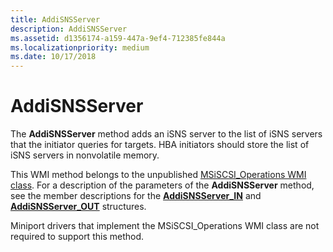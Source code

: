 ```yaml
---
title: AddiSNSServer
description: AddiSNSServer
ms.assetid: d1356174-a159-447a-9ef4-712385fe844a
ms.localizationpriority: medium
ms.date: 10/17/2018
---
```


# AddiSNSServer


The **AddiSNSServer** method adds an iSNS server to the list of iSNS servers that the initiator queries for targets. HBA initiators should store the list of iSNS servers in nonvolatile memory.

This WMI method belongs to the unpublished [MSiSCSI\_Operations WMI class](msiscsi-operations-wmi-class.md). For a description of the parameters of the **AddiSNSServer** method, see the member descriptions for the [**AddiSNSServer\_IN**](https://docs.microsoft.com/windows-hardware/drivers/ddi/content/iscsiop/ns-iscsiop-_addisnsserver_in) and [**AddiSNSServer\_OUT**](https://docs.microsoft.com/windows-hardware/drivers/ddi/content/iscsiop/ns-iscsiop-_addisnsserver_out) structures.

Miniport drivers that implement the MSiSCSI\_Operations WMI class are not required to support this method.

 

 





